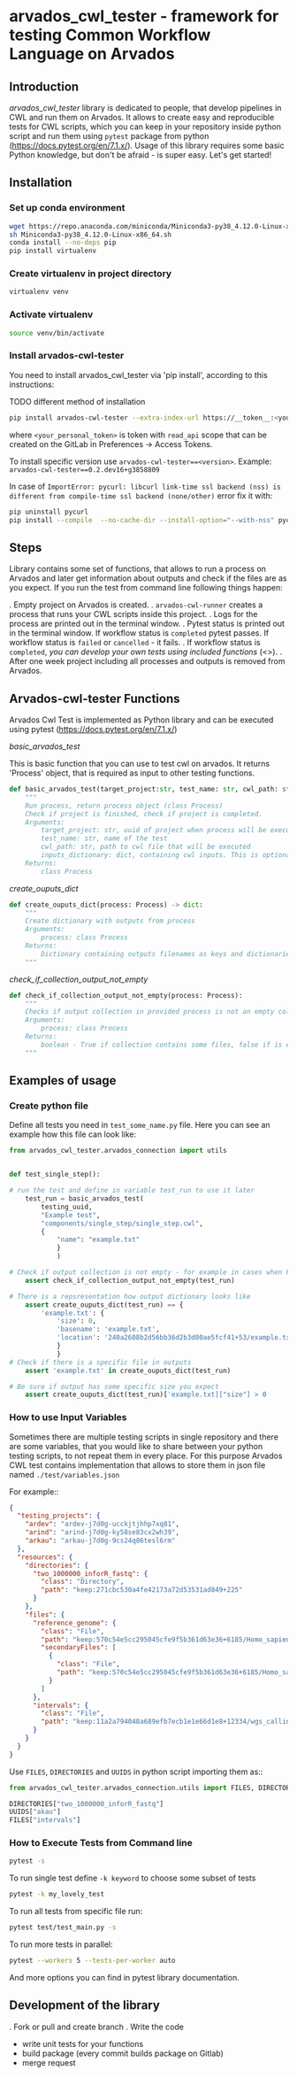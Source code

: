 # arvados_cwl_tester - framework for testing Common Workflow Language on Arvados

## Introduction

*arvados_cwl_tester* library is dedicated to people, that develop pipelines in CWL and run them on Arvados. It allows to create easy and reproducible tests for CWL scripts, which you can keep in your repository inside python script and run them using `pytest` package from python (https://docs.pytest.org/en/7.1.x/). Usage of this library requires some basic Python knowledge, but don't be afraid - is super easy. Let's get started!

## Installation

### Set up conda environment


```bash
wget https://repo.anaconda.com/miniconda/Miniconda3-py38_4.12.0-Linux-x86_64.sh
sh Miniconda3-py38_4.12.0-Linux-x86_64.sh
conda install --no-deps pip
pip install virtualenv
```

### Create virtualenv in project directory

```bash
virtualenv venv
```

### Activate virtualenv

``` bash
source venv/bin/activate
```

### Install arvados-cwl-tester

You need to install arvados_cwl_tester via  'pip install', according to this instructions:

TODO different method of installation
```bash
pip install arvados-cwl-tester --extra-index-url https://__token__:<your_personal_token>@code.roche.com/api/v4/projects/34319/packages/pypi/simple
```

where `<your_personal_token>` is token with `read_api` scope that can be created on the GitLab in Preferences -> Access Tokens.


To install specific version use  `arvados-cwl-tester==<version>`. Example: `arvados-cwl-tester==0.2.dev16+g3858809`

In case of `ImportError: pycurl: libcurl link-time ssl backend (nss) is different from compile-time ssl backend (none/other)` error
fix it with:

```bash
pip uninstall pycurl
pip install --compile  --no-cache-dir --install-option="--with-nss" pycurl==7.44
```

## Steps

Library contains some set of functions, that allows to run a process on Arvados and later get information about outputs and check if the files are as you expect.
If you run the test from command line following things happen:

. Empty project on Arvados is created.
. `arvados-cwl-runner` creates a process that runs your CWL scripts inside this project.
. Logs for the process are printed out in the terminal window.
. Pytest status is printed out in the terminal window. If workflow status is `completed` pytest passes. If workflow status is `failed` or `cancelled` - it fails.
. If workflow status is `completed`, *you can develop your own tests using included functions* (<<Arvados-cwl-tester Functions>>).
. After one week project including all processes and outputs is removed from Arvados. 


## Arvados-cwl-tester Functions

Arvados Cwl Test is implemented as Python library and can be executed using pytest (https://docs.pytest.org/en/7.1.x/)

*basic_arvados_test*

This is basic function that you can use to test cwl on arvados. It returns 'Process' object, that is required as input to other testing functions. 

```python
def basic_arvados_test(target_project:str, test_name: str, cwl_path: str, inputs_dictionary: dict=None) -> Process:
    """
    Run process, return process object (class Process)
    Check if project is finished, check if project is completed.
    Arguments:
        target_project: str, uuid of project when process will be executed. Example: arkau-ecds9343fdscdsdcd
        test_name: str, name of the test
        cwl_path: str, path to cwl file that will be executed
        inputs_dictionary: dict, containing cwl inputs. This is optional, because sometimes cwl doesn't require input.
    Returns:
        class Process
```

*create_ouputs_dict*

```python
def create_ouputs_dict(process: Process) -> dict:
    """
    Create dictionary with outputs from process
    Arguments:
        process: class Process
    Returns:
        Dictionary containing outputs filenames as keys and dictionaries as values, with following fields: 'size', 'basename' and 'location'' 
    """
```

*check_if_collection_output_not_empty*

```python
def check_if_collection_output_not_empty(process: Process):
    """
    Checks if output collection in provided process is not an empty collection
    Arguments:
        process: class Process
    Returns:
        boolean - True if collection contains some files, false if is empty
    """
```

## Examples of usage

### Create python file

Define all tests you need in `test_some_name.py` file. Here you can see an example how this file can look like:

```python
from arvados_cwl_tester.arvados_connection import utils


def test_single_step():

# run the test and define in variable test_run to use it later
    test_run = basic_arvados_test(
        testing_uuid,
        "Example test",
        "components/single_step/single_step.cwl",
        {
            "name": "example.txt"
            }
            )

# Check if output collection is not empty - for example in cases when File[] or Directory[] is the output
    assert check_if_collection_output_not_empty(test_run)

# There is a repsresentation how output dictionary looks like
    assert create_ouputs_dict(test_run) == {
        'example.txt': {
            'size': 0,
            'basename': 'example.txt',
            'location': '240a2608b2d56bb36d2b3d00ae5fcf41+53/example.txt'
            }
            }
# Check if there is a specific file in outputs
    assert 'example.txt' in create_ouputs_dict(test_run)

# Be sure if output has some specific size you expect
    assert create_ouputs_dict(test_run)['example.txt]["size"] > 0

```

### How to use Input Variables

Sometimes there are multiple testing scripts in single repository and there are some variables, that you would like to share between your python testing scripts, to not repeat them in every place. For this purpose Arvados CWL test contains implementation that allows to store them in json file named `./test/variables.json`

For example::
```json
{
  "testing_projects": {
    "ardev": "ardev-j7d0g-ucckjtjhhp7xq81",
    "arind": "arind-j7d0g-ky58se83cx2wh39",
    "arkau": "arkau-j7d0g-9cs24q86tesl6rm"
  },
  "resources": {
    "directories": {
      "two_1000000_inforR_fastq": {
        "class": "Directory",
        "path": "keep:271cbc530a4fe42173a72d53531ad849+225"
      }
    },
    "files": {
      "reference_genome": {
        "class": "File",
        "path": "keep:570c54e5cc295045cfe9f5b361d63e36+6185/Homo_sapiens_assembly38.fasta",
        "secondaryFiles": [
          {
            "class": "File",
            "path": "keep:570c54e5cc295045cfe9f5b361d63e36+6185/Homo_sapiens_assembly38.fasta.fai"
          }
        ]
      },
      "intervals": {
        "class": "File",
        "path": "keep:11a2a794048a689efb7ecb1e1e66d1e8+12334/wgs_calling_regions.hg38.bed"
      }
    }
  }
}
```

Use `FILES`, `DIRECTORIES` and `UUIDS` in python script importing them as::

```python
from arvados_cwl_tester.arvados_connection.utils import FILES, DIRECTORIES, UUIDS

DIRECTORIES["two_1000000_inforR_fastq"]
UUIDS["akau"]
FILES["intervals"]

```

### How to Execute Tests from Command line

```bash
pytest -s
```

To run single test define `-k keyword` to choose some subset of tests

```bash
pytest -k my_lovely_test
```

To run all tests from specific file run:

```bash
pytest test/test_main.py -s
```

To run more tests in parallel: 

```bash
pytest --workers 5 --tests-per-worker auto
```

And more options you can find in pytest library documentation.

## Development of the library

. Fork or pull and create branch
. Write the code
- write unit tests for your functions
- build package (every commit builds package on Gitlab)
- merge request
